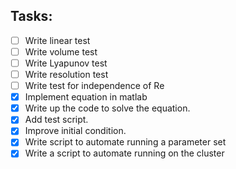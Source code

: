 ## Tasks:
- [ ] Write linear test
- [ ] Write volume test
- [ ] Write Lyapunov test
- [ ] Write resolution test
- [ ] Write test for independence of Re
- [x] Implement equation in matlab
- [x] Write up the code to solve the equation.
- [x] Add test script.
- [x] Improve initial condition.
- [x] Write script to automate running a parameter set
- [x] Write a script to automate running on the cluster
